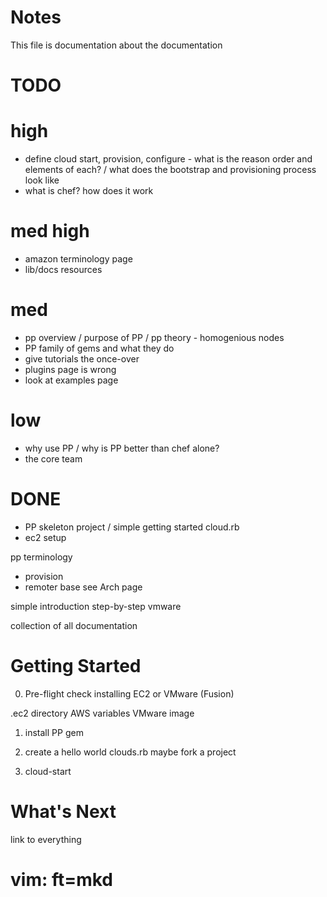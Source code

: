 Notes
=====
This file is documentation about the documentation

TODO
====
# high
* define cloud start, provision, configure - what is the reason order and elements of each? / what does the bootstrap and provisioning process look like
* what is chef? how does it work

# med high
* amazon terminology page
* lib/docs resources

# med
* pp overview / purpose of PP / pp theory - homogenious nodes
* PP family of gems and what they do
* give tutorials the once-over
* plugins page is wrong
* look at examples page

# low
* why use PP / why is PP better than chef alone?
* the core team

DONE
=====
* PP skeleton project / simple getting started cloud.rb
* ec2 setup

pp terminology
  * provision
  * remoter base
  see Arch page

simple introduction
step-by-step vmware

collection of all documentation

Getting Started
===============

0. Pre-flight check
  installing EC2 or VMware (Fusion)

  .ec2 directory AWS variables
  VMware image

1. install PP gem

2. create a hello world clouds.rb 
  maybe fork a project

3. cloud-start


What's Next
===========
link to everything

# vim: ft=mkd
